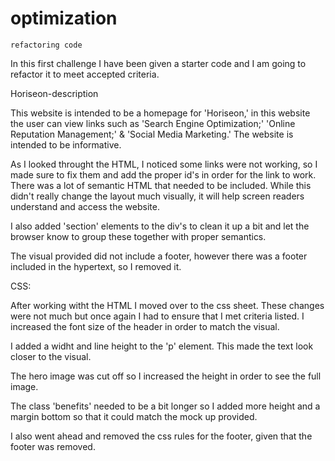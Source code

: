 # optimization
    refactoring code 

In this first challenge I have been given a starter code and I am going to refactor it to meet accepted criteria. 

Horiseon-description

This website is intended to be a homepage for 'Horiseon,' in this website the user can view links such as 'Search Engine Optimization;' 'Online Reputation Management;' & 'Social Media Marketing.'
The website is intended to be informative.

As I looked throught the HTML, I noticed some links were not working, so I made sure to fix them and add the proper id's in order for the link to work. 
There was a lot of semantic HTML that needed to be included. While this didn't really change the layout much visually, it will help screen readers understand and access the website.

I also added 'section' elements to the div's to clean it up a bit and let the browser know to group these together with proper semantics. 

The visual provided did not include a footer, however there was a footer included in the hypertext, so I removed it. 

CSS:

After working witht the HTML I moved over to the css sheet. 
These changes were not much but once again I had to ensure that I met criteria listed. 
I increased the font size of the header in order to match the visual. 

I added a widht and line height to the 'p' element. This made the text look closer to the visual. 

The hero image was cut off so I increased the height in order to see the full image. 

The class 'benefits' needed to be a bit longer so I added more height and a margin bottom so that it could match the mock up provided. 

I also went ahead and removed the css rules for the footer, given that the footer was removed.